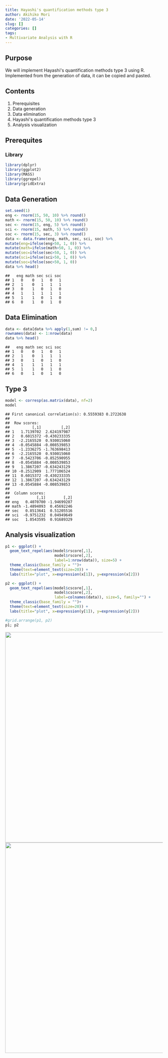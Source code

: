 ```yaml
---
title: Hayashi's quantification methods type 3
author: Akihiko Mori
date: '2022-05-14'
slug: []
categories: []
tags: 
- Multivariate Analysis with R
---
```


## Purpose
We will implement Hayashi's quantification methods type 3 using R. 
Implemented from the generation of data, it can be copied and pasted.

## Contents
1. Prerequisites
2. Data generation
3. Data elimination
4. Hayashi's quantification methods type 3
5. Analysis visualization

## Prerequites

### Library

```r
library(dplyr)
library(ggplot2)
library(MASS)
library(ggrepel)
library(gridExtra)
```


## Data Generation

```r
set.seed(1)
eng <- rnorm(15, 50, 10) %>% round()
math <- rnorm(15, 50, 10) %>% round()
sec <- rnorm(15, eng, 5) %>% round()
sci <- rnorm(15, math, 5) %>% round()
soc <- rnorm(15, sec, 3) %>% round()
data <- data.frame(eng, math, sec, sci, soc) %>%
mutate(eng=ifelse(eng>50, 1, 0)) %>%
mutate(math=ifelse(math>50, 1, 0)) %>%
mutate(sec=ifelse(sec>50, 1, 0)) %>%
mutate(sci=ifelse(sci>50, 1, 0)) %>%
mutate(soc=ifelse(soc>50, 1, 0))
data %>% head()
```

```
##   eng math sec sci soc
## 1   0    0   1   0   1
## 2   1    0   1   1   1
## 3   0    1   0   1   0
## 4   1    1   1   1   1
## 5   1    1   0   1   0
## 6   0    1   0   1   0
```

## Data Elimination

```r
data <- data[data %>% apply(1,sum) != 0,]
rownames(data) <- 1:nrow(data)
data %>% head()
```

```
##   eng math sec sci soc
## 1   0    0   1   0   1
## 2   1    0   1   1   1
## 3   0    1   0   1   0
## 4   1    1   1   1   1
## 5   1    1   0   1   0
## 6   0    1   0   1   0
```

## Type 3

```r
model <- corresp(as.matrix(data), nf=2)
model
```

```
## First canonical correlation(s): 0.5559383 0.2722638 
## 
##  Row scores:
##          [,1]         [,2]
## 1   1.7139702  2.624197987
## 2   0.6015372 -0.430233335
## 3  -2.2165520  0.930015060
## 4  -0.0545884 -0.008539853
## 5  -1.2336275 -1.763698413
## 6  -2.2165520  0.930015060
## 7  -0.5423706 -0.852590955
## 8  -0.0545884 -0.008539853
## 9   1.3867207 -0.634243129
## 10 -0.2512909  1.777106524
## 11  0.6015372 -0.430233335
## 12  1.3867207 -0.634243129
## 13 -0.0545884 -0.008539853
## 
##  Column scores:
##            [,1]        [,2]
## eng   0.4070700 -1.94699287
## math -1.4894093  0.45692246
## sec   0.8513641  0.51205516
## sci  -0.9751232  0.04949649
## soc   1.0543595  0.91689329
```

## Analysis visualization

```r
p1 <- ggplot() +
  geom_text_repel(aes(model$rscore[,1],
                      model$rscore[,2],
                      label=1:nrow(data)), size=5) + 
  theme_classic(base_family = "")+
  theme(text=element_text(size=20)) +
  labs(title="plot", x=expression(x[1]), y=expression(x[2]))

p2 <- ggplot() +
  geom_text_repel(aes(model$cscore[,1],
                      model$cscore[,2],
                      label=colnames(data)), size=5, family="") + 
  theme_classic(base_family = "")+
  theme(text=element_text(size=20)) +
  labs(title="plot", x=expression(y[1]), y=expression(y[2]))

#grid.arrange(p1, p2)
p1; p2
```

<img src="{{< blogdown/postref >}}index_files/figure-html/unnamed-chunk-5-1.png" width="672" /><img src="{{< blogdown/postref >}}index_files/figure-html/unnamed-chunk-5-2.png" width="672" />
